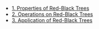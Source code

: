 - [1. Properties of Red-Black Trees](1__Properties_of_Red-Black_Trees/readme.md) 
- [2. Operations on Red-Black Trees](2__Operations_on_Red-Black_Trees/readme.md) 
- [3. Application of Red-Black Trees](3__Application_of_Red-Black_Trees/readme.md) 
